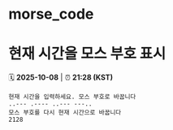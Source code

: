 # morse_code
# 현재 시간을 모스 부호 표시
<!-- MORSE_TIME_START -->
🗓️ **2025-10-08** | ⏰ **21:28 (KST)**

```
현재 시간을 입력하세요. 모스 부호로 바꿉니다
..--- .---- ..--- ---..
모스 부호를 다시 현재 시간으로 바꿉니다
2128
```
<!-- MORSE_TIME_END -->
